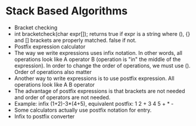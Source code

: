 # Stack Based Algorithms

* Bracket checking
 * int bracketcheck(char expr[]);  returns true if expr is a string where (), {} and [] brackets are properly matched.  false if not.
* Postfix expression calculator
 * The way we write expressions uses infix notation.  In other words, all operations look like A operator B (operation is "in" the middle of the expression).  In order to change the order of operations, we must use ().  Order of operations also matter
 * Another way to write expressions is to use postfix expression.  All operations look like  A B operator
 * The advantage of postfix expressions is that brackets are not needed and order of operators are not needed.
 * Example:  infix (1+2)-3*(4+5), equivalent postfix:  1 2 + 3 4 5 + * -
 * Some calculators actually use postfix notation for entry.
* Infix to postfix converter


